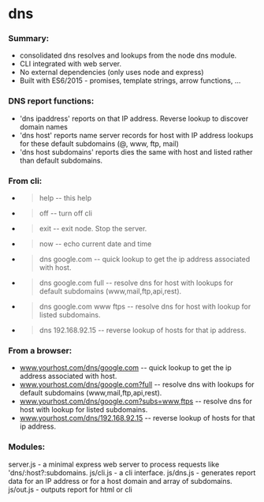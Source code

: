 # dns

### Summary:

- consolidated dns resolves and lookups from the node dns module.
- CLI integrated with web server.
- No external dependencies (only uses node and express)
- Built with ES6/2015 - promises, template strings, arrow functions, ...

### DNS report functions:

- 'dns ipaddress' reports on that IP address.  Reverse lookup to discover domain names
- 'dns host' reports name server records for host with IP address lookups for these default subdomains (@, www, ftp, mail)
- 'dns host subdomains' reports dies the same with host and listed rather than default subdomains.

### From cli:

- > help  -- this help
- > off   -- turn off cli
- > exit  -- exit node.  Stop the server.
- > now   -- echo current date and time
- > dns google.com          -- quick lookup to get the ip address associated with host.
- > dns google.com full     -- resolve dns for host with lookups for default subdomains (www,mail,ftp,api,rest).
- > dns google.com www ftps -- resolve dns for host with lookup for listed subdomains.
- > dns 192.168.92.15       -- reverse lookup of hosts for that ip address.

### From a browser:

- www.yourhost.com/dns/google.com               -- quick lookup to get the ip address associated with host.
- www.yourhost.com/dns/google.com?full          -- resolve dns with lookups for default subdomains (www,mail,ftp,api,rest).
- www.yourhost.com/dns/google.com?subs=www,ftps -- resolve dns for host with lookup for listed subdomains.
- www.yourhost.com/dns/192.168.92.15            -- reverse lookup of hosts for that ip address.

### Modules:

server.js - a minimal express web server to process requests like 'dns/:host?:subdomains.
js/cli.js - a cli interface.
js/dns.js - generates report data for an IP address or for a host domain and array of subdomains.
js/out.js - outputs report for html or cli
